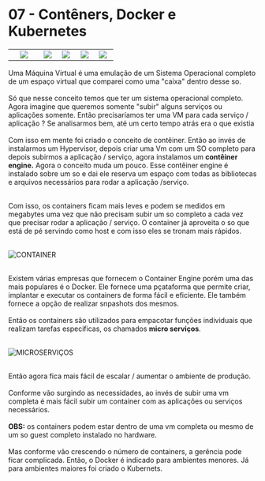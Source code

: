 # 07 - Contêners, Docker e Kubernetes

<table>
     <tr>
          <td width="30%" style="text-align: center;"><img src="Imagens/conatainer_simples.png"></img></td>
          <td width="15%" style="text-align: center;"><img src="Imagens/x.png"></img></td>
          <td width="20%" style="text-align: center;"><img src="Imagens/docker.png"></img></td>
          <td width="15%" style="text-align: center;"><img src="Imagens/x.png"></img></td>
          <td width="20%" style="text-align: center;"><img src="Imagens/kubernets.png"></img></td>
     </tr>
<table>

Uma Máquina Virtual é uma emulação de um Sistema Operacional completo de um espaço virtual que comparei como uma "caixa" dentro desse so. <br></br>
Só que nesse conceito temos que ter um sistema operacional completo. Agora imagine que queremos somente "subir" alguns serviços ou aplicações somente. Então precisaríamos ter uma VM para cada serviço / aplicação ? Se analisarmos bem, até um certo tempo atrás era o que existia <br></br>
Com isso em mente foi criado o conceito de contêiner. Então ao invés de instalarmos um Hypervisor, depois criar uma Vm com um SO completo para depois subirmos a aplicação / serviço, agora instalamos um **contêiner engine.** Agora o conceito muda um pouco. Esse contêiner engine é instalado sobre um so e dai ele reserva um espaço com todas as bibliotecas e arquivos necessários para rodar a aplicação /serviço. <br></br>

Com isso, os containers ficam mais leves e podem se medidos em megabytes uma vez que não precisam subir um so completo a cada vez que precisar rodar a aplicação / serviço. O container já aproveita o so que está de pé servindo como host e com isso eles se tronam mais rápidos. <br></br>

![CONTAINER](Imagens/cointainer.png) <br></br>

Existem várias empresas que fornecem o Container Engine porém uma das mais populares é o Docker. Ele fornece uma pçataforma que permite criar, implantar e executar os containers de forma fácil e eficiente. Ele também fornece a opção de realizar snpashots dos mesmos. <br></br>
Então os containers são utilizados para empacotar funções individuais que realizam tarefas especificas, os chamados **micro serviços**. <br></br>

![MICROSERVIÇOS](Imagens/microservicos.png) <br></br>

Então agora fica mais fácil de escalar / aumentar o ambiente de produção. <br></br>
Conforme vão surgindo as necessidades, ao invés de subir uma vm completa é mais fácil subir um container com as aplicações ou serviços necessários. <br></br>
**OBS:** os containers podem estar dentro de uma vm completa ou mesmo de um so guest completo instalado no hardware. <br></br>
Mas conforme vão crescendo o número de containers, a gerência pode ficar complicada. Então, o Docker é indicado para ambientes menores. Já para ambientes maiores foi criado o Kubernets.